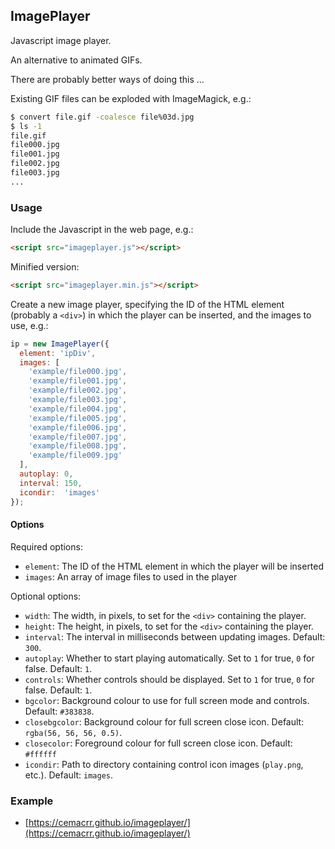 ## ImagePlayer

Javascript image player.

An alternative to animated GIFs.

There are probably better ways of doing this ...

Existing GIF files can be exploded with ImageMagick, e.g.:

```bash
$ convert file.gif -coalesce file%03d.jpg
$ ls -1
file.gif
file000.jpg
file001.jpg
file002.jpg
file003.jpg
...
```

### Usage

Include the Javascript in the web page, e.g.:

```html
<script src="imageplayer.js"></script>
```

Minified version:

```html
<script src="imageplayer.min.js"></script>
```

Create a new image player, specifying the ID of the HTML element (probably a `<div>`) in which the player can be inserted, and the images to use, e.g.:

```js
ip = new ImagePlayer({
  element: 'ipDiv',
  images: [
    'example/file000.jpg',
    'example/file001.jpg',
    'example/file002.jpg',
    'example/file003.jpg',
    'example/file004.jpg',
    'example/file005.jpg',
    'example/file006.jpg',
    'example/file007.jpg',
    'example/file008.jpg',
    'example/file009.jpg'
  ],
  autoplay: 0,
  interval: 150,
  icondir:  'images'
});
```

#### Options

Required options:

  * `element`: The ID of the HTML element in which the player will be inserted
  * `images`: An array of image files to used in the player

Optional options:

  * `width`: The width, in pixels, to set for the `<div>` containing the player.
  * `height`: The height, in pixels, to set for the `<div>` containing the player.
  * `interval`: The interval in milliseconds between updating images. Default: `300`.
  * `autoplay`: Whether to start playing automatically. Set to `1` for true, `0` for false. Default: `1`.
  * `controls`: Whether controls should be displayed. Set to `1` for true, `0` for false. Default: `1`.
  * `bgcolor`: Background colour to use for full screen mode and controls. Default: `#383838`.
  * `closebgcolor`: Background colour for full screen close icon. Default: `rgba(56, 56, 56, 0.5)`.
  * `closecolor`: Foreground colour for full screen close icon. Default: `#ffffff`
  * `icondir`: Path to directory containing control icon images (`play.png`, etc.). Default: `images`.

### Example

  * [https://cemacrr.github.io/imageplayer/](https://cemacrr.github.io/imageplayer/)
